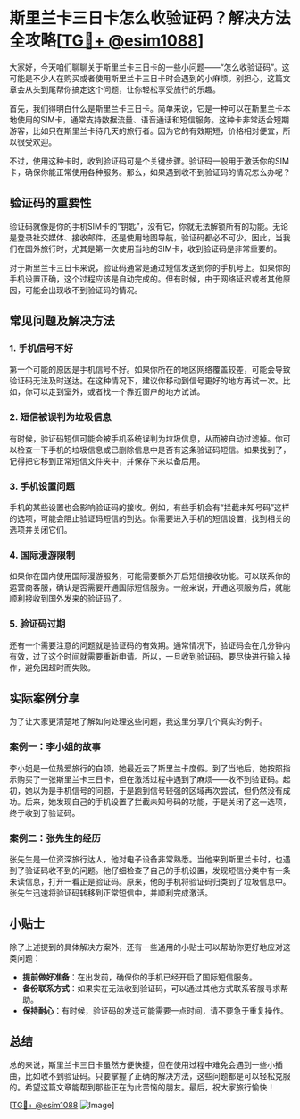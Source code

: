 # 斯里兰卡三日卡怎么收验证码？解决方法全攻略[[TG💪+ @esim1088](https://t.me/s/esim1088)]

大家好，今天咱们聊聊关于斯里兰卡三日卡的一些小问题——“怎么收验证码”。这可能是不少人在购买或者使用斯里兰卡三日卡时会遇到的小麻烦。别担心，这篇文章会从头到尾帮你搞定这个问题，让你轻松享受旅行的乐趣。

首先，我们得明白什么是斯里兰卡三日卡。简单来说，它是一种可以在斯里兰卡本地使用的SIM卡，通常支持数据流量、语音通话和短信服务。这种卡非常适合短期游客，比如只在斯里兰卡待几天的旅行者。因为它的有效期短，价格相对便宜，所以很受欢迎。

不过，使用这种卡时，收到验证码可是个关键步骤。验证码一般用于激活你的SIM卡，确保你能正常使用各种服务。那么，如果遇到收不到验证码的情况怎么办呢？

## 验证码的重要性

验证码就像是你的手机SIM卡的“钥匙”，没有它，你就无法解锁所有的功能。无论是登录社交媒体、接收邮件，还是使用地图导航，验证码都必不可少。因此，当我们在国外旅行时，尤其是第一次使用当地的SIM卡，收到验证码是非常重要的。

对于斯里兰卡三日卡来说，验证码通常是通过短信发送到你的手机号上。如果你的手机设置正确，这个过程应该是自动完成的。但有时候，由于网络延迟或者其他原因，可能会出现收不到验证码的情况。

## 常见问题及解决方法

### 1. 手机信号不好

第一个可能的原因是手机信号不好。如果你所在的地区网络覆盖较差，可能会导致验证码无法及时送达。在这种情况下，建议你移动到信号更好的地方再试一次。比如，你可以走到室外，或者找一个靠近窗户的地方试试。

### 2. 短信被误判为垃圾信息

有时候，验证码短信可能会被手机系统误判为垃圾信息，从而被自动过滤掉。你可以检查一下手机的垃圾信息或已删除信息中是否有这条验证码短信。如果找到了，记得把它移到正常短信文件夹中，并保存下来以备后用。

### 3. 手机设置问题

手机的某些设置也会影响验证码的接收。例如，有些手机会有“拦截未知号码”这样的选项，可能会阻止验证码短信的到达。你需要进入手机的短信设置，找到相关的选项并关闭它们。

### 4. 国际漫游限制

如果你在国内使用国际漫游服务，可能需要额外开启短信接收功能。可以联系你的运营商客服，确认是否需要开通国际短信服务。一般来说，开通这项服务后，就能顺利接收到国外发来的验证码了。

### 5. 验证码过期

还有一个需要注意的问题就是验证码的有效期。通常情况下，验证码会在几分钟内有效，过了这个时间就需要重新申请。所以，一旦收到验证码，要尽快进行输入操作，避免因超时而失败。

## 实际案例分享

为了让大家更清楚地了解如何处理这些问题，我这里分享几个真实的例子。

### 案例一：李小姐的故事

李小姐是一位热爱旅行的白领，她最近去了斯里兰卡度假。到了当地后，她按照指示购买了一张斯里兰卡三日卡，但在激活过程中遇到了麻烦——收不到验证码。起初，她以为是手机信号的问题，于是跑到信号较强的区域再次尝试，但仍然没有成功。后来，她发现自己的手机设置了拦截未知号码的功能，于是关闭了这一选项，终于收到了验证码。

### 案例二：张先生的经历

张先生是一位资深旅行达人，他对电子设备非常熟悉。当他来到斯里兰卡时，也遇到了验证码收不到的问题。他仔细检查了自己的手机设置，发现短信分类中有一条未读信息，打开一看正是验证码。原来，他的手机将验证码归类到了垃圾信息中。张先生迅速将验证码转移到正常短信中，并顺利完成激活。

## 小贴士

除了上述提到的具体解决方案外，还有一些通用的小贴士可以帮助你更好地应对这类问题：

- **提前做好准备**：在出发前，确保你的手机已经开启了国际短信服务。
- **备份联系方式**：如果实在无法收到验证码，可以通过其他方式联系客服寻求帮助。
- **保持耐心**：有时候，验证码的发送可能需要一点时间，请不要急于重复操作。

## 总结

总的来说，斯里兰卡三日卡虽然方便快捷，但在使用过程中难免会遇到一些小插曲，比如收不到验证码。只要掌握了正确的解决方法，这些问题都是可以轻松克服的。希望这篇文章能帮到那些正在为此苦恼的朋友。最后，祝大家旅行愉快！

[[TG💪+ @esim1088](https://t.me/s/esim1088) ![Image](https://i.postimg.cc/4NQfJmqS/Snipaste-2025-05-13-00-14-12.png)]